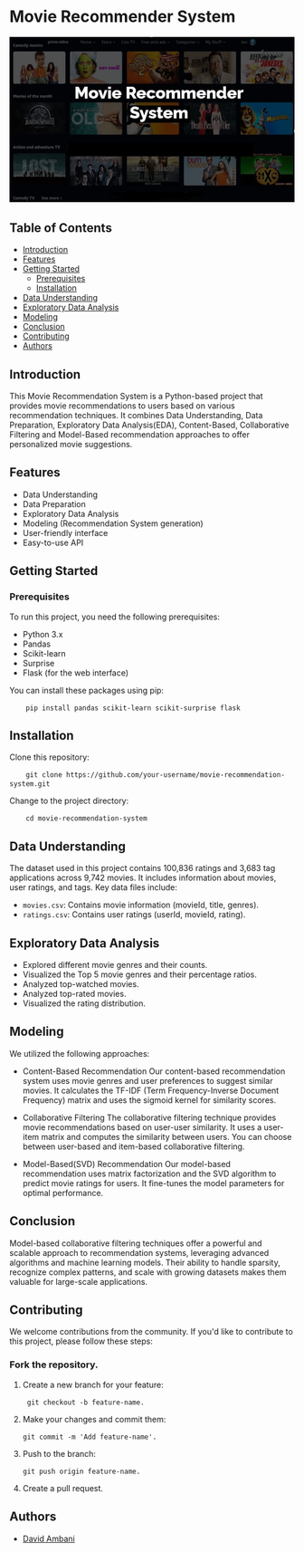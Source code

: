 # Movie Recommender System

![image](images/poster.jpeg)

## Table of Contents

- [Introduction](#introduction)
- [Features](#features)
- [Getting Started](#getting-started)
  - [Prerequisites](#prerequisites)
  - [Installation](#installation)
- [Data Understanding](#data-understanding)
- [Exploratory Data Analysis](#exploratory-data-analysis)
- [Modeling](#modeling)
- [Conclusion](#conclusion)
- [Contributing](#contributing)
- [Authors](#authors)

## Introduction

This Movie Recommendation System is a Python-based project that provides movie recommendations to users based on various recommendation techniques. It combines Data Understanding, Data Preparation, Exploratory Data Analysis(EDA), Content-Based, Collaborative Filtering and Model-Based recommendation approaches to offer personalized movie suggestions.

## Features

- Data Understanding
- Data Preparation
- Exploratory Data Analysis
- Modeling (Recommendation System generation)
- User-friendly interface
- Easy-to-use API



## Getting Started

### Prerequisites

To run this project, you need the following prerequisites:

- Python 3.x
- Pandas
- Scikit-learn
- Surprise
- Flask (for the web interface)

You can install these packages using pip:

        pip install pandas scikit-learn scikit-surprise flask

## Installation
Clone this repository:

        git clone https://github.com/your-username/movie-recommendation-system.git

Change to the project directory:

        cd movie-recommendation-system


## Data Understanding
The dataset used in this project contains 100,836 ratings and 3,683 tag applications across 9,742 movies. It includes information about movies, user ratings, and tags. Key data files include:
- `movies.csv`: Contains movie information (movieId, title, genres).
- `ratings.csv`: Contains user ratings (userId, movieId, rating).

## Exploratory Data Analysis
- Explored different movie genres and their counts.
- Visualized the Top 5 movie genres and their percentage ratios.
- Analyzed top-watched movies.
- Analyzed top-rated movies.
- Visualized the rating distribution.

## Modeling
We utilized the following approaches: 
- Content-Based Recommendation
Our content-based recommendation system uses movie genres and user preferences to suggest similar movies. It calculates the TF-IDF (Term Frequency-Inverse Document Frequency) matrix and uses the sigmoid kernel for similarity scores.

- Collaborative Filtering
The collaborative filtering technique provides movie recommendations based on user-user similarity. It uses a user-item matrix and computes the similarity between users. You can choose between user-based and item-based collaborative filtering.

- Model-Based(SVD) Recommendation
Our model-based recommendation uses matrix factorization and the SVD algorithm to predict movie ratings for users. It fine-tunes the model parameters for optimal performance.

## Conclusion
Model-based collaborative filtering techniques offer a powerful and scalable approach to recommendation systems, leveraging advanced algorithms and machine learning models. Their ability to handle sparsity, recognize complex patterns, and scale with growing datasets makes them valuable for large-scale applications.

## Contributing
We welcome contributions from the community. If you'd like to contribute to this project, please follow these steps:

### Fork the repository.
1. Create a new branch for your feature:

        git checkout -b feature-name.
   
2. Make your changes and commit them:
 
       git commit -m 'Add feature-name'.
3. Push to the branch:
  
       git push origin feature-name.
   
4. Create a pull request.

## Authors

- [David Ambani](https://github.com/bulemi2)


